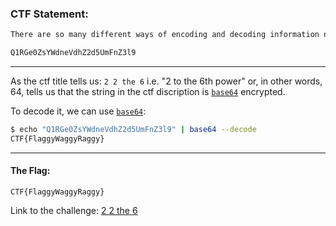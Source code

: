 ### CTF Statement:
```txt
There are so many different ways of encoding and decoding information nowadays... One of them will work!

Q1RGe0ZsYWdneVdhZ2d5UmFnZ3l9
```

---

As the ctf title tells us: `2 2 the 6` i.e. "2 to the 6th power" or, in other words, 64, tells us that the string in the ctf discription is [`base64`](https://en.wikipedia.org/wiki/Base64) encrypted.

To decode it, we can use [`base64`](https://linux.die.net/man/1/base64):

```zsh
$ echo "Q1RGe0ZsYWdneVdhZ2d5UmFnZ3l9" | base64 --decode
CTF{FlaggyWaggyRaggy}
```


---

#### The Flag:
    CTF{FlaggyWaggyRaggy}


Link to the challenge: [2 2 the 6](https://ctflearn.com/challenge/192)
